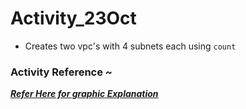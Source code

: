 # Activity_23Oct
* Creates two vpc's with 4 subnets each using `count`


### Activity Reference ~

_**[Refer Here for graphic Explanation](https://directdevops.blog/2022/10/23/devops-classroomnotes-23-oct-2022/)**_